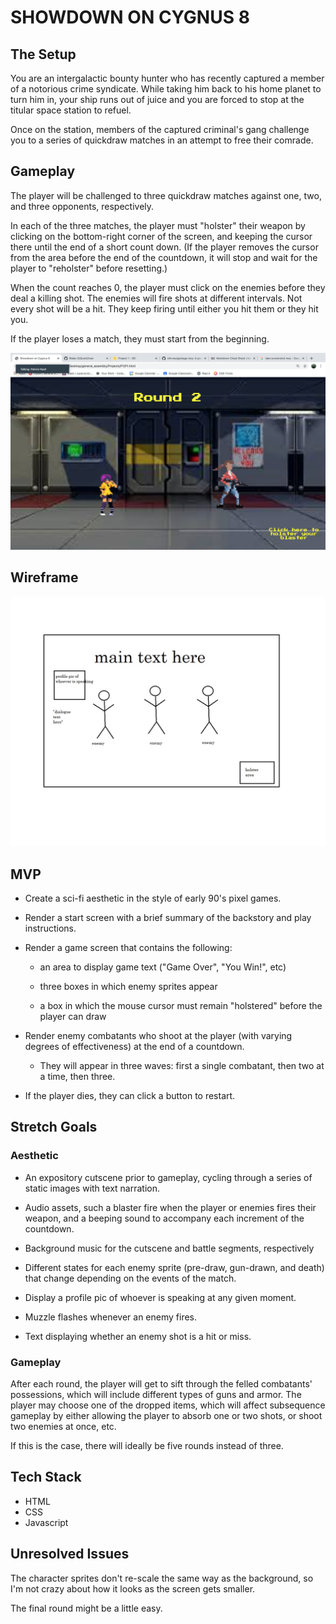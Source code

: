 # **SHOWDOWN ON CYGNUS 8**
## **The Setup**

You are an intergalactic bounty hunter who has recently captured a member of a notorious crime syndicate. While taking him back to his home planet to turn him in, your ship runs out of juice and you are forced to stop at the titular space station to refuel.

Once on the station, members of the captured criminal's gang challenge you to a series of quickdraw matches in an attempt to free their comrade.

## **Gameplay**

The player will be challenged to three quickdraw matches against one, two, and three opponents, respectively. 

In each of the three matches, the player must "holster" their weapon by clicking on the bottom-right corner of the screen, and keeping the cursor there until the end of a short count down. (If the player removes the cursor from the area before the end of the countdown, it will stop and wait for the player to "reholster" before resetting.) 

When the count reaches 0, the player must click on the enemies before they deal a killing shot. The enemies will fire shots at different intervals. Not every shot will be a hit. They keep firing until either you hit them or they hit you.

If the player loses a match, they must start from the beginning.

![Screenshot](JPG/screen_shot.png)

## **Wireframe**

![Wireframe](JPG/P1_wireframe.jpg)

## **MVP**

- Create a sci-fi aesthetic in the style of early 90's pixel games.

- Render a start screen with a brief summary of the backstory and play instructions.

- Render a game screen that contains the following:

    - an area to display game text ("Game Over", "You Win!", etc)

    - three boxes in which enemy sprites appear

    - a box in which the mouse cursor must remain "holstered" before the player can draw

- Render enemy combatants who shoot at the player (with varying degrees of effectiveness) at the end of a countdown. 

    - They will appear in three waves: first a single combatant, then two at a time, then three.

- If the player dies, they can click a button to restart.

## **Stretch Goals**

### Aesthetic

- An expository cutscene prior to gameplay, cycling through a series of static images with text narration.

- Audio assets, such a blaster fire when the player or enemies fires their weapon, and a beeping sound to accompany each increment of the countdown.

- Background music for the cutscene and battle segments, respectively

- Different states for each enemy sprite (pre-draw, gun-drawn, and death) that change depending on the events of the match.

- Display a profile pic of whoever is speaking at any given moment. 

- Muzzle flashes whenever an enemy fires.

- Text displaying whether an enemy shot is a hit or miss.

### Gameplay

After each round, the player will get to sift through the felled combatants' possessions, which will include different types of guns and armor. The player may choose one of the dropped items, which will affect subsequence gameplay by either allowing the player to absorb one or two shots, or shoot two enemies at once, etc.

If this is the case, there will ideally be five rounds instead of three.



## **Tech Stack**

- HTML
- CSS
- Javascript

## **Unresolved Issues**

The character sprites don't re-scale the same way as the background, so I'm not crazy about how it looks as the screen gets smaller.

The final round might be a little easy.





